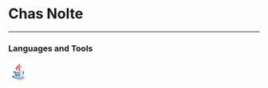 # Chas Nolte

---

### Languages and Tools

<img src="icons/java.svg" alt="Java" width="40" height="40" title="Java">
